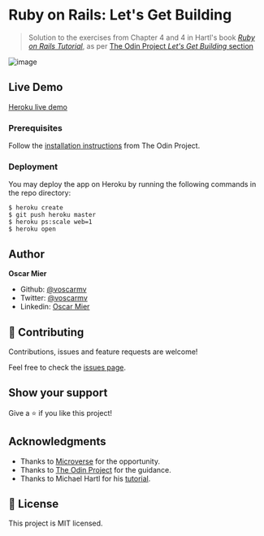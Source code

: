 # Ruby on Rails: Let's Get Building

> Solution to the exercises from Chapter 4 and 4 in Hartl's book [*Ruby on Rails Tutorial*](https://www.railstutorial.org/), as per [The Odin Project *Let's Get Building* section](https://www.theodinproject.com/courses/ruby-on-rails/lessons/let-s-get-building)

![image](https://user-images.githubusercontent.com/2739245/90670796-55d05d80-e219-11ea-966d-22c256e0e884.png)

## Live Demo

[Heroku live demo](https://stark-stream-59452.herokuapp.com/)

### Prerequisites

Follow the [installation instructions](https://www.theodinproject.com/courses/web-development-101/lessons/installing-ruby) from The Odin Project.

### Deployment

You may deploy the app on Heroku by running the following commands in the repo directory:

```
$ heroku create
$ git push heroku master
$ heroku ps:scale web=1
$ heroku open
```

## Author

**Oscar Mier**
- Github: [@voscarmv](https://github.com/voscarmv)
- Twitter: [@voscarmv](https://twitter.com/voscarmv)
- Linkedin: [Oscar Mier](https://www.linkedin.com/in/oscar-mier-072984196/) 

## 🤝 Contributing

Contributions, issues and feature requests are welcome!

Feel free to check the [issues page](../../issues/).

## Show your support

Give a ⭐️ if you like this project!

## Acknowledgments

- Thanks to [Microverse](www.microverse.org) for the opportunity.
- Thanks to [The Odin Project](https://www.theodinproject.com/) for the guidance.
- Thanks to Michael Hartl for his [tutorial](https://www.railstutorial.org/).

## 📝 License

This project is MIT licensed.
